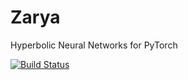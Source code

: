 # Zarya
Hyperbolic Neural Networks for PyTorch


[![Build Status](https://travis-ci.com/kefirski/zarya.svg?token=3gYv4LbdDMpFdFXWjWKs&branch=master)](https://travis-ci.com/kefirski/zarya)
